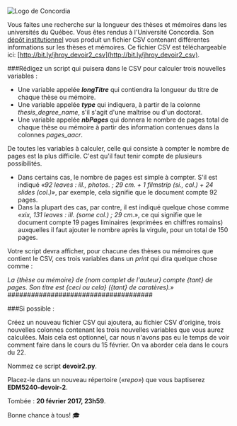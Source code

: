 
![Logo de Concordia](https://upload.wikimedia.org/wikipedia/fr/thumb/9/97/Universit%C3%A9_Concordia_(logo).svg/1280px-Universit%C3%A9_Concordia_(logo).svg.png)

Vous faites une recherche sur la longueur des thèses et mémoires dans les universités du Québec. Vous êtes rendus à l'Université Concordia. Son [dépôt institutionnel](http://spectrum.library.concordia.ca/) vous produit un fichier CSV contenant différentes informations sur les thèses et mémoires. Ce fichier CSV est téléchargeable ici: [http://bit.ly/jhroy_devoir2_csv](http://bit.ly/jhroy_devoir2_csv).

###Rédigez un script qui puisera dans le CSV pour calculer trois nouvelles variables&nbsp;:

* Une variable appelée **_longTitre_** qui contiendra la longueur du titre de chaque thèse ou mémoire.
* Une variable appelée **_type_** qui indiquera, à partir de la colonne *thesis_degree_name*, s'il s'agit d'une maîtrise ou d'un doctorat.
* Une variable appelée **_nbPages_** qui donnera le nombre de pages total de chaque thèse ou mémoire à partir des information contenues dans la colonnes *pages_aacr*.

De toutes les variables à calculer, celle qui consiste à compter le nombre de pages est la plus difficile. C'est qu'il faut tenir compte de plusieurs possibilités.

* Dans certains cas, le nombre de pages est simple à compter. S'il est indiqué *«92 leaves : ill., photos. ; 29 cm. + 1 filmstrip (si., col.) + 24 slides (col.)»*, par exemple, cela signifie que le document compte 92 pages.
* Dans la plupart des cas, par contre, il est indiqué quelque chose comme *«xix, 131 leaves : ill. (some col.) ; 29 cm.»*, ce qui signifie que le document compte 19 pages liminaires (exprimées en chiffres romains) auxquelles il faut ajouter le nombre après la virgule, pour un total de 150 pages.

Votre script devra afficher, pour chacune des thèses ou mémoires que contient le CSV, ces trois variables dans un *print* qui dira quelque chose comme&nbsp;:

*La {thèse ou mémoire} de {nom complet de l'auteur} compte {tant} de pages. Son titre est {ceci ou cela} ({tant} de caratères).»*
*#####################################*

###Si possible&nbsp;:

Créez un nouveau fichier CSV qui ajoutera, au fichier CSV d'origine, trois nouvelles colonnes contenant les trois nouvelles variables que vous aurez calculées. Mais cela est optionnel, car nous n'avons pas eu le temps de voir comment faire dans le cours du 15 février. On va aborder cela dans le cours du 22.

Nommez ce script **devoir2.py**.

Placez-le dans un nouveau répertoire (*«repo»*) que vous baptiserez **EDM5240-devoir-2**.

Tombée : **20 février 2017, 23h59**.

Bonne chance à tous! :mortar_board:
